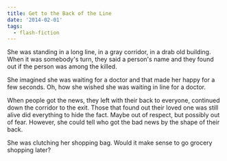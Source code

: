```yaml
---
title: Get to the Back of the Line
date: '2014-02-01'
tags:
  - flash-fiction
---
```


She was standing in a long line, in a gray corridor, in a drab old building.
When it was somebody's turn, they said a person's name and they found out if the
person was among the killed.

<!-- truncate -->

She imagined she was waiting for a doctor and that made her happy for a few
seconds. Oh, how she wished she was waiting in line for a doctor.

When people got the news, they left with their back to everyone, continued down
the corridor to the exit. Those that found out their loved one was still alive
did everything to hide the fact. Maybe out of respect, but possibly out of fear.
However, she could tell who got the bad news by the shape of their back.

She was clutching her shopping bag. Would it make sense to go grocery shopping
later?
